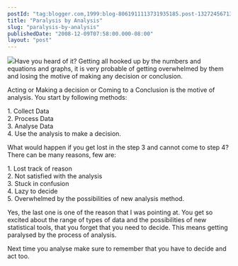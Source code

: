 ```yaml
---
postId: "tag:blogger.com,1999:blog-8061911113731935185.post-1327245671304470629"
title: "Paralysis by Analysis"
slug: "paralysis-by-analysis"
publishedDate: "2008-12-09T07:58:00.000-08:00"
layout: "post"
---
```


[![](http://4.bp.blogspot.com/_UYUaEitRq54/ST6bmDGP6gI/AAAAAAAAAfM/Z7AhkoMAX-o/s400/puzzled.jpg)](http://4.bp.blogspot.com/_UYUaEitRq54/ST6bmDGP6gI/AAAAAAAAAfM/Z7AhkoMAX-o/s1600-h/puzzled.jpg)Have
you heard of it? Getting all hooked up by the numbers and equations and
graphs, it is very probable of getting overwhelmed by them and losing the
motive of making any decision or conclusion.  

  
Acting or Making a decision or Coming to a Conclusion is the motive of
analysis. You start by following methods:  
  
1\. Collect Data  
2\. Process Data  
3\. Analyse Data  
4\. Use the analysis to make a decision.  
  
What would happen if you get lost in the step 3 and cannot come to step 4?
There can be many reasons, few are:  
  
1\. Lost track of reason  
2\. Not satisfied with the analysis  
3\. Stuck in confusion  
4\. Lazy to decide  
5\. Overwhelmed by the possibilities of new analysis method.  
  
Yes, the last one is one of the reason that I was pointing at. You get so
excited about the range of types of data and the possibilities of new
statistical tools, that you forget that you need to decide. This means getting
paralysed by the process of analysis.  
  
Next time you analyse make sure to remember that you have to decide and act
too.  


